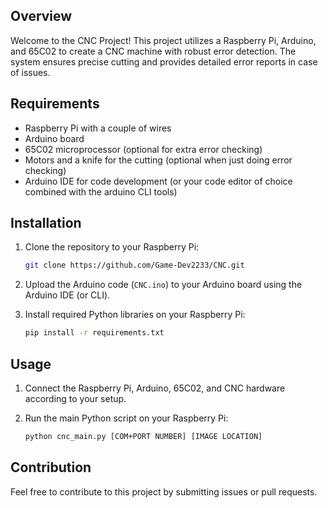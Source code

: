 ## Overview
Welcome to the CNC Project! This project utilizes a Raspberry Pi, Arduino, and 65C02 to create a CNC machine with robust error detection. The system ensures precise cutting and provides detailed error reports in case of issues.
## Requirements
- Raspberry Pi with a couple of wires
- Arduino board
- 65C02 microprocessor (optional for extra error checking)
- Motors and a knife for the cutting (optional when just doing error checking)
- Arduino IDE for code development (or your code editor of choice combined with the arduino CLI tools)
## Installation
1. Clone the repository to your Raspberry Pi:

   ```bash
   git clone https://github.com/Game-Dev2233/CNC.git
   ```
2. Upload the Arduino code (`CNC.ino`) to your Arduino board using the Arduino IDE (or CLI).
3. Install required Python libraries on your Raspberry Pi:
   ```bash
   pip install -r requirements.txt
   ```
## Usage

1. Connect the Raspberry Pi, Arduino, 65C02, and CNC hardware according to your setup.

2. Run the main Python script on your Raspberry Pi:

   ```bash
   python cnc_main.py [COM+PORT NUMBER] [IMAGE LOCATION]
   ```
## Contribution
Feel free to contribute to this project by submitting issues or pull requests.
